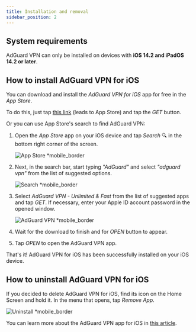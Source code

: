 ```yaml
---
title: Installation and removal
sidebar_position: 2
---
```


## System requirements

AdGuard VPN can only be installed on devices with **iOS 14.2 and iPadOS 14.2 or later**.

## How to install AdGuard VPN for iOS

You can download and install the *AdGuard VPN for iOS* app for free in the *App Store*.

To do this, just tap [this link](https://agrd.io/ios_vpn) (leads to App Store) and tap the *GET* button.

Or you can use App Store's search to find AdGuard VPN:

1. Open the *App Store* app on your iOS device and tap *Search* 🔍 in the bottom right corner of the screen.

    ![App Store *mobile_border](https://cdn.adguardvpn.com/content/kb/vpn/ios/app-store-en.png)

1. Next, in the search bar, start typing *"AdGuard"* and select *"adguard vpn"* from the list of suggested options.

    ![Search *mobile_border](https://cdn.adguardvpn.com/content/kb/vpn/ios/search-en.png)

1. Select *AdGuard VPN - Unlimited & Fast* from the list of suggested apps and tap *GET*. If necessary, enter your Apple ID account password in the opened window.

    ![AdGuard VPN *mobile_border](https://cdn.adguardvpn.com/content/kb/vpn/ios/adguard-vpn-en.png)

1. Wait for the download to finish and for *OPEN* button to appear.
1. Tap *OPEN* to open the AdGuard VPN app.

That's it! AdGuard VPN for iOS has been successfully installed on your iOS device.

## How to uninstall AdGuard VPN for iOS

If you decided to delete AdGuard VPN for iOS, find its icon on the Home Screen and hold it. In the menu that opens, tap *Remove App*.

![Uninstall *mobile_border](https://cdn.adguardvpn.com/content/kb/vpn/ios/2.2/quick-action-menu.png)

You can learn more about the AdGuard VPN app for iOS in [this article](adguard-vpn-for-ios/overview).
